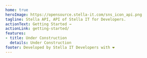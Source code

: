 ```yaml
---
home: true
heroImage: https://opensource.stella-it.com/sns_icon_api.png
tagline: Stella API, API of Stella IT for Developers.
actionText: Getting Started →
actionLink: getting-started/
features:
- title: Under Construction
  details: Under Construction
footer: Developed by Stella IT Developers with ❤️
---
```


